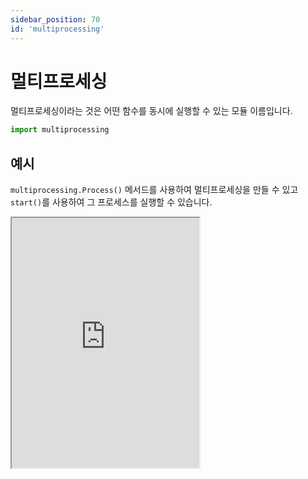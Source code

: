 ```yaml
---
sidebar_position: 70
id: 'multiprocessing'
---
```


# 멀티프로세싱

멀티프로세싱이라는 것은 어떤 함수를 동시에 실행할 수 있는 모듈 이름입니다.

```py
import multiprocessing
```

## 예시

`multiprocessing.Process()` 메서드를 사용하여 멀티프로세싱을 만들 수 있고 `start()`를 사용하여 그 프로세스를 실행할 수 있습니다.

<iframe title="Python Playground" src="https://trinket.io/embed/python3/bbf4c84765" height="400" />

## 주의할 것

예시에서 `if __name__ == "__main__"`문을 사용하는 것이 필수입니다.

### 순서

1. `p1` 프로세스가 만들어집니다.
2. `p2` 프로세스가 만들어집니다.
3. `p1`, `p2` 프로세스가 시작됩니다.
4. `Done!` 이 출력이 되고 `p1`, `p2가` 가지고 있는 표적 함수가 실행됩니다.

### daemon, name

`daemon`과 `name` 키는 스레드와 같습니다.

### terminate()

`terminate()`는 멀티프로세싱을 멈춥니다.

```py
p1 = multiprocessing.Process(target=threTime, args=(10, ))
p1.start()
p1.terminate()
```
